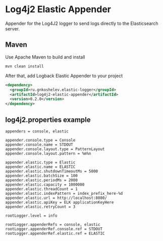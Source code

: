 # Log4j2 Elastic Appender
Appender for the Log4J2 logger to send logs directly to the Elasticsearch server.

## Maven
Use Apache Maven to build and install
```
mvn clean install
```

After that, add Logback Elastic Appender to your project
```xml
<dependency>
  <groupId>ru.gnkoshelev.elastic-logger</groupId>
  <artifactId>log4j2-elastic-appender</artifactId>
  <version>0.2.0</version>
</dependency>
```

## log4j2.properties example
```properties
appenders = console, elastic

appender.console.type = Console
appender.console.name = STDOUT
appender.console.layout.type = PatternLayout
appender.console.layout.pattern = %m%n

appender.elastic.type = Elastic
appender.elastic.name = ELASTIC
appender.elastic.shutdownTimeoutMs = 5000
appender.elastic.batchSize = 100
appender.elastic.periodMs = 2000
appender.elastic.capacity = 1000000
appender.elastic.threadCount = 1
appender.elastic.indexPattern = index_prefix_here-%d
appender.elastic.url = http://localhost:8080/
appender.elastic.apiKey = ELK applicationKeyHere
appender.elastic.retryCount = 3

rootLogger.level = info

rootLogger.appenderRefs = console, elastic
rootLogger.appenderRef.console.ref = STDOUT
rootLogger.appenderRef.elastic.ref = ELASTIC
```